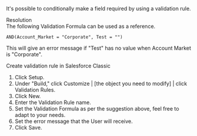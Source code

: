 It's possible to conditionally make a field required by using a validation rule.

Resolution	
The following Validation Formula can be used as a reference.

    AND(Account_Market = "Corporate", Test = "")

This will give an error message if "Test" has no value when Account Market is "Corporate". 
 

Create validation rule in Salesforce Classic
 
1. Click Setup.
2. Under "Build," click Customize | [the object you need to modify] | click Validation Rules. 
3. Click New.
4. Enter the Validation Rule name.
5. Set the Validation Formula as per the suggestion above, feel free to adapt to your needs.
6. Set the error message that the User will receive. 
7. Click Save.
